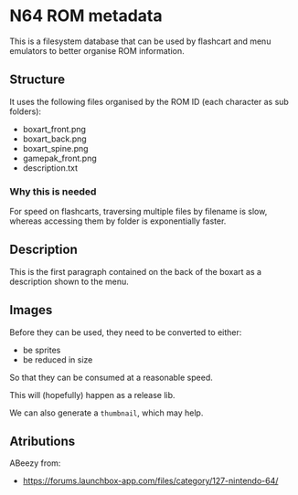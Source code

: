 # N64 ROM metadata

This is a filesystem database that can be used by flashcart and menu emulators to better organise ROM information.

## Structure
It uses the following files organised by the ROM ID (each character as sub folders):

* boxart_front.png
* boxart_back.png
* boxart_spine.png
* gamepak_front.png
* description.txt

### Why this is needed
For speed on flashcarts, traversing multiple files by filename is slow, whereas accessing them by folder is exponentially faster.

## Description
This is the first paragraph contained on the back of the boxart as a description shown to the menu.

## Images
Before they can be used, they need to be converted to either:

* be sprites
* be reduced in size

So that they can be consumed at a reasonable speed.

This will (hopefully) happen as a release lib.

We can also generate a `thumbnail`, which may help.


## Atributions
ABeezy from: 
* https://forums.launchbox-app.com/files/category/127-nintendo-64/